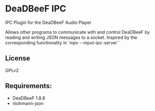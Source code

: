 # DeaDBeeF IPC
IPC Plugin for the DeaDBeeF Audio Player

Allows other programs to communicate with and control DeaDBeeF by reading and writing JSON messages to a socket.
Inspired by the corresponding functionality in `mpv --input-ipc-server``

## License

GPLv2

## Requirements:

- DeaDBeeF 1.8.8
- nlohmann-json
